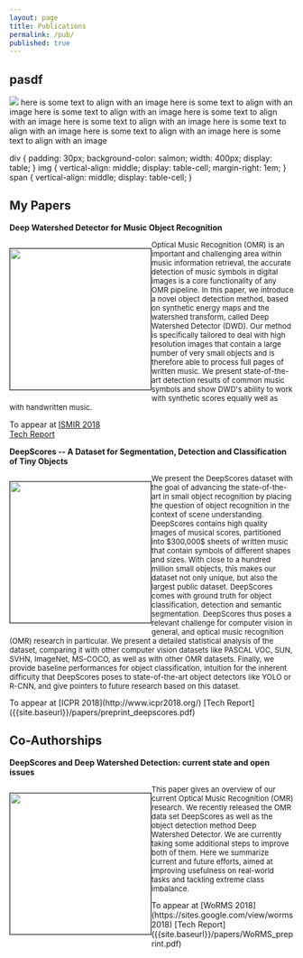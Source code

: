 ```yaml
---
layout: page
title: Publications
permalink: /pub/
published: true
---
```


## pasdf

<div>
    <span><img src="http://placehold.it/50x50" /></span>
<span>
    here is some text to align with an image
    here is some text to align with an image
    here is some text to align with an image
    here is some text to align with an image
    here is some text to align with an image
    here is some text to align with an image
    here is some text to align with an image
    here is some text to align with an image
</span>
</div>

div {
    padding: 30px;
    background-color: salmon;
    width: 400px;
    display: table;
}
img {
    vertical-align: middle;
    display: table-cell;
    margin-right: 1em;
}
span {
    vertical-align: middle;
    display: table-cell;
}
## My Papers


**Deep Watershed Detector for Music Object Recognition**
<div><p style="float: left;"><img src="{{site.baseurl}}/overlayed.png"  width="250px" border="1px"></p>
<p style="font-size: 13px;">
Optical Music Recognition (OMR) is an important and challenging area within music information retrieval, the accurate detection of music symbols in digital images is a core functionality of any OMR pipeline. In this paper, we introduce a novel object detection method, based on synthetic energy maps and the watershed transform, called Deep Watershed Detector (DWD). Our method is specifically tailored to deal with high resolution images that contain a large number of very small objects and is therefore able to process full pages of written music. We present state-of-the-art detection results of common music symbols and show DWD's ability to work with synthetic scores equally well as with handwritten music.
 </p>
</div>  

To appear at [ISMIR 2018](http://ismir2018.ircam.fr/)    
[Tech Report]({{site.baseurl}}/papers/DWD_preprint.pdf)  




**DeepScores -- A Dataset for Segmentation, Detection and Classification of Tiny Objects** 

<div><p style="float: left; font-size: 13px;"><img src="{{site.baseurl}}/ds_overview.png"  width="250px" border="1px"></p>
<p style="font-size: 13px;">
We present the DeepScores dataset with the goal of advancing the state-of-the-art in small object recognition by placing the question of object recognition in the context of scene understanding. DeepScores contains high quality images of musical scores, partitioned into $300,000$ sheets of written music that contain symbols of different shapes and sizes. With close to a hundred million small objects, this makes our dataset not only unique, but also the largest public dataset. DeepScores comes with ground truth for object classification, detection and semantic segmentation. DeepScores thus poses a relevant challenge for computer vision in general, and optical music recognition (OMR) research in particular. We present a detailed statistical analysis of the dataset, comparing it with other computer vision datasets like PASCAL VOC, SUN, SVHN, ImageNet, MS-COCO, as well as with other OMR datasets. Finally, we provide baseline performances for object classification, intuition for the inherent difficulty that DeepScores poses to state-of-the-art object detectors like YOLO or R-CNN, and give pointers to future research based on this dataset.
 </p>
</div>  
To appear at [ICPR 2018](http://www.icpr2018.org/)     
[Tech Report]({{site.baseurl}}/papers/preprint_deepscores.pdf)  
 
## Co-Authorships
**DeepScores and Deep Watershed Detection: current state and open issues**
<div><p style="float: left;"><img src="{{site.baseurl}}/scan.png"  width="250px" border="1px"></p>
<p style="font-size: 13px;">
This paper gives an overview of our current Optical Music Recognition (OMR) research. We recently released the OMR data set DeepScores  as well as the object detection method Deep Watershed Detector. We are currently taking some additional steps to improve both of them. Here we summarize current and future efforts, aimed at improving usefulness on real-world tasks and tackling extreme class imbalance.
 </p>
</div>  
To appear at [WoRMS 2018](https://sites.google.com/view/worms2018)  
[Tech Report]({{site.baseurl}}/papers/WoRMS_preprint.pdf)  
